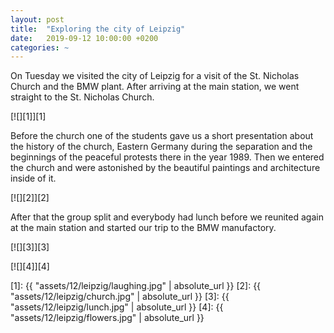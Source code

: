 ```yaml
---
layout: post
title:  "Exploring the city of Leipzig"
date:   2019-09-12 10:00:00 +0200
categories: ~
---
```


On Tuesday we visited the city of Leipzig for a visit of the St. Nicholas
Church and the BMW plant. After arriving at the main station, we went straight
to the St. Nicholas Church.

[![][1]][1]

Before the church one of the students gave us a short presentation about the
history of the church, Eastern Germany during the separation and the beginnings
of the peaceful protests there in the year 1989. Then we entered the church and
were astonished by the beautiful paintings and architecture inside of it.

[![][2]][2]

After that the group split and everybody had lunch before we reunited again
at the main station and started our trip to the BMW manufactory.

[![][3]][3]

[![][4]][4]

  [1]: {{ "assets/12/leipzig/laughing.jpg" | absolute_url }}
  [2]: {{ "assets/12/leipzig/church.jpg" | absolute_url }}
  [3]: {{ "assets/12/leipzig/lunch.jpg" | absolute_url }}
  [4]: {{ "assets/12/leipzig/flowers.jpg" | absolute_url }}
